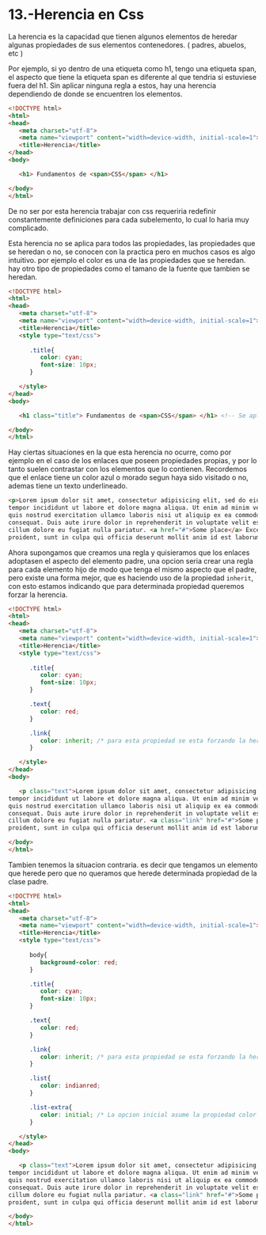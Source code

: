 13.-Herencia en Css
===

La herencia es la capacidad que tienen algunos elementos de heredar algunas propiedades de sus elementos contenedores. ( padres, abuelos, etc )

Por ejemplo, si yo dentro de una etiqueta como h1, tengo una etiqueta span, el aspecto que tiene la etiqueta span es diferente al que tendria si estuviese fuera del h1. Sin aplicar ninguna regla a estos, hay una herencia dependiendo de donde se encuentren los elementos.

```html
<!DOCTYPE html>
<html>
<head>
   <meta charset="utf-8">
   <meta name="viewport" content="width=device-width, initial-scale=1">
   <title>Herencia</title>
</head>
<body>

   <h1> Fundamentos de <span>CSS</span> </h1>

</body>
</html>
```

De no ser por esta herencia trabajar con css requeriria redefinir constantemente definiciones para cada subelemento, lo cual lo haria muy complicado.

Esta herencia no se aplica para todos las propiedades, las propiedades que se heredan o no, se conocen con la practica pero en muchos casos es algo intuitivo. por ejemplo el color es una de las propiedades que se heredan. hay otro tipo de propiedades como el tamano de la fuente que tambien se heredan.


```html
<!DOCTYPE html>
<html>
<head>
   <meta charset="utf-8">
   <meta name="viewport" content="width=device-width, initial-scale=1">
   <title>Herencia</title>
   <style type="text/css">
         
      .title{
         color: cyan;
         font-size: 10px;
      }

   </style>
</head>
<body>

   <h1 class="title"> Fundamentos de <span>CSS</span> </h1> <!-- Se aplica la regla a todo el contenido de la clase title, incluido el span -->

</body>
</html>
```

Hay ciertas situaciones en la que esta herencia no ocurre, como por ejemplo en el caso de los enlaces que poseen propiedades propias, y por lo tanto suelen contrastar con los elementos que lo contienen. Recordemos que el enlace tiene un color azul o morado segun haya sido visitado o no, ademas tiene un texto underlineado.


```html
<p>Lorem ipsum dolor sit amet, consectetur adipisicing elit, sed do eiusmod
tempor incididunt ut labore et dolore magna aliqua. Ut enim ad minim veniam,
quis nostrud exercitation ullamco laboris nisi ut aliquip ex ea commodo
consequat. Duis aute irure dolor in reprehenderit in voluptate velit esse
cillum dolore eu fugiat nulla pariatur. <a href="#">Some place</a> Excepteur sint occaecat cupidatat non
proident, sunt in culpa qui officia deserunt mollit anim id est laborum.</p>
```


Ahora supongamos que creamos una regla y quisieramos que los enlaces adoptasen el aspecto del elemento padre, una opcion seria crear una regla para cada elemento hijo de modo que tenga el mismo aspecto que el padre, pero existe una forma mejor, que es haciendo uso de la propiedad `inherit`, con esto estamos indicando que para determinada propiedad queremos forzar la herencia.

```html
<!DOCTYPE html>
<html>
<head>
   <meta charset="utf-8">
   <meta name="viewport" content="width=device-width, initial-scale=1">
   <title>Herencia</title>
   <style type="text/css">
         
      .title{
         color: cyan;
         font-size: 10px;
      }

      .text{
         color: red;
      }

      .link{
         color: inherit; /* para esta propiedad se esta forzando la herencia  */
      }

   </style>
</head>
<body>

   <p class="text">Lorem ipsum dolor sit amet, consectetur adipisicing elit, sed do eiusmod
tempor incididunt ut labore et dolore magna aliqua. Ut enim ad minim veniam,
quis nostrud exercitation ullamco laboris nisi ut aliquip ex ea commodo
consequat. Duis aute irure dolor in reprehenderit in voluptate velit esse
cillum dolore eu fugiat nulla pariatur. <a class="link" href="#">Some place</a> Excepteur sint occaecat cupidatat non
proident, sunt in culpa qui officia deserunt mollit anim id est laborum.</p>

</body>
</html>
```

Tambien tenemos la situacion contraria. es decir que tengamos un elemento que herede pero que no queramos que herede determinada propiedad de la clase padre.


```html
<!DOCTYPE html>
<html>
<head>
   <meta charset="utf-8">
   <meta name="viewport" content="width=device-width, initial-scale=1">
   <title>Herencia</title>
   <style type="text/css">
         
      body{
         background-color: red;
      }

      .title{
         color: cyan;
         font-size: 10px;
      }

      .text{
         color: red;
      }

      .link{
         color: inherit; /* para esta propiedad se esta forzando la herencia  */
      }

      .list{
         color: indianred;
      }

      .list-extra{
         color: initial; /* La opcion inicial asume la propiedad color a un estado inicial, es decir el valor que tendria por defecto  */
      }

   </style>
</head>
<body>

   <p class="text">Lorem ipsum dolor sit amet, consectetur adipisicing elit, sed do eiusmod
tempor incididunt ut labore et dolore magna aliqua. Ut enim ad minim veniam,
quis nostrud exercitation ullamco laboris nisi ut aliquip ex ea commodo
consequat. Duis aute irure dolor in reprehenderit in voluptate velit esse
cillum dolore eu fugiat nulla pariatur. <a class="link" href="#">Some place</a> Excepteur sint occaecat cupidatat non
proident, sunt in culpa qui officia deserunt mollit anim id est laborum.</p>

</body>
</html>
```